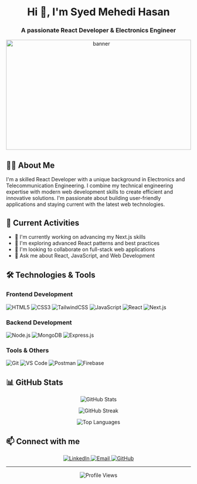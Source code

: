 <h1 align="center">Hi 👋, I'm Syed Mehedi Hasan</h1>
<h3 align="center">A passionate React Developer & Electronics Engineer</h3>

<p align="center">
  <img src="https://images.unsplash.com/photo-1605379399642-870262d3d051?q=80&w=2000&auto=format&fit=crop" alt="banner" style="width: 100%; max-height: 300px; object-fit: cover;"/>
</p>

## 👨‍💻 About Me

I'm a skilled React Developer with a unique background in Electronics and Telecommunication Engineering. I combine my technical engineering expertise with modern web development skills to create efficient and innovative solutions. I'm passionate about building user-friendly applications and staying current with the latest web technologies.

## 🚀 Current Activities

- 🔭 I'm currently working on advancing my Next.js skills
- 🌱 I'm exploring advanced React patterns and best practices
- 👯 I'm looking to collaborate on full-stack web applications
- 💬 Ask me about React, JavaScript, and Web Development

## 🛠️ Technologies & Tools

### Frontend Development
![HTML5](https://img.shields.io/badge/-HTML5-E34F26?style=flat-square&logo=html5&logoColor=white)
![CSS3](https://img.shields.io/badge/-CSS3-1572B6?style=flat-square&logo=css3)
![TailwindCSS](https://img.shields.io/badge/-TailwindCSS-38B2AC?style=flat-square&logo=tailwind-css&logoColor=white)
![JavaScript](https://img.shields.io/badge/-JavaScript-F7DF1E?style=flat-square&logo=javascript&logoColor=black)
![React](https://img.shields.io/badge/-React-61DAFB?style=flat-square&logo=react&logoColor=black)
![Next.js](https://img.shields.io/badge/-Next.js-000000?style=flat-square&logo=next.js)

### Backend Development
![Node.js](https://img.shields.io/badge/-Node.js-339933?style=flat-square&logo=node.js&logoColor=white)
![MongoDB](https://img.shields.io/badge/-MongoDB-47A248?style=flat-square&logo=mongodb&logoColor=white)
![Express.js](https://img.shields.io/badge/-Express.js-000000?style=flat-square&logo=express)

### Tools & Others
![Git](https://img.shields.io/badge/-Git-F05032?style=flat-square&logo=git&logoColor=white)
![VS Code](https://img.shields.io/badge/-VS%20Code-007ACC?style=flat-square&logo=visual-studio-code)
![Postman](https://img.shields.io/badge/-Postman-FF6C37?style=flat-square&logo=postman&logoColor=white)
![Firebase](https://img.shields.io/badge/-Firebase-FFCA28?style=flat-square&logo=firebase&logoColor=black)

## 📊 GitHub Stats

<p align="center">
  <img src="https://github-readme-stats.vercel.app/api?username=syedmehedi34&show_icons=true&theme=radical" alt="GitHub Stats" />
</p>

<p align="center">
  <img src="https://streak-stats.demolab.com?user=syedmehedi34&theme=radical" alt="GitHub Streak" />
</p>

<p align="center">
  <img src="https://github-readme-stats.vercel.app/api/top-langs/?username=syedmehedi34&layout=compact&theme=radical" alt="Top Languages" />
</p>

## 📫 Connect with me

<p align="center">
  <a href="https://linkedin.com/in/YOUR_LINKEDIN" target="_blank">
    <img src="https://img.shields.io/badge/-LinkedIn-0077B5?style=for-the-badge&logo=linkedin&logoColor=white" alt="LinkedIn"/>
  </a>
  <a href="mailto:YOUR_EMAIL@example.com">
    <img src="https://img.shields.io/badge/-Email-D14836?style=for-the-badge&logo=gmail&logoColor=white" alt="Email"/>
  </a>
  <a href="https://github.com/syedmehedi34" target="_blank">
    <img src="https://img.shields.io/badge/-GitHub-181717?style=for-the-badge&logo=github" alt="GitHub"/>
  </a>
</p>

---

<p align="center">
  <img src="https://komarev.com/ghpvc/?username=syedmehedi34&label=Profile%20views&color=0e75b6&style=flat" alt="Profile Views" />
</p>
